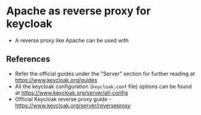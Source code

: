 
# Apache as reverse proxy for keycloak 

* A reverse proxy like Apache can be used with 




## References
* Refer the official guides under the "Server" section for further reading at https://www.keycloak.org/guides
* All the keycloak configuration (`keycloak.conf` file) options can be found at https://www.keycloak.org/server/all-config 
* Official Keycloak reverse proxy guide - https://www.keycloak.org/server/reverseproxy
<!--stackedit_data:
eyJoaXN0b3J5IjpbMTQ0MzUzMTg2LC0xNzc4MDU1NTEyXX0=
-->